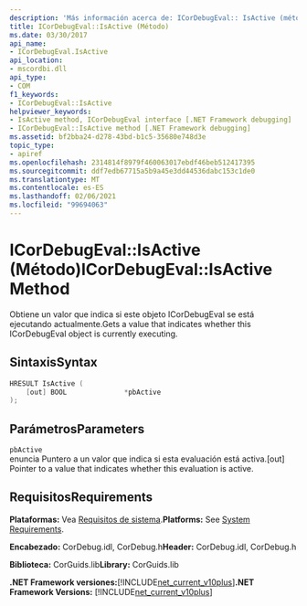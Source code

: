 ```yaml
---
description: 'Más información acerca de: ICorDebugEval:: IsActive (método)'
title: ICorDebugEval::IsActive (Método)
ms.date: 03/30/2017
api_name:
- ICorDebugEval.IsActive
api_location:
- mscordbi.dll
api_type:
- COM
f1_keywords:
- ICorDebugEval::IsActive
helpviewer_keywords:
- IsActive method, ICorDebugEval interface [.NET Framework debugging]
- ICorDebugEval::IsActive method [.NET Framework debugging]
ms.assetid: bf2bba24-d278-43bd-b1c5-35680e748d3e
topic_type:
- apiref
ms.openlocfilehash: 2314814f8979f460063017ebdf46beb512417395
ms.sourcegitcommit: ddf7edb67715a5b9a45e3dd44536dabc153c1de0
ms.translationtype: MT
ms.contentlocale: es-ES
ms.lasthandoff: 02/06/2021
ms.locfileid: "99694063"
---
```

# <a name="icordebugevalisactive-method"></a><span data-ttu-id="3d5f1-103">ICorDebugEval::IsActive (Método)</span><span class="sxs-lookup"><span data-stu-id="3d5f1-103">ICorDebugEval::IsActive Method</span></span>

<span data-ttu-id="3d5f1-104">Obtiene un valor que indica si este objeto ICorDebugEval se está ejecutando actualmente.</span><span class="sxs-lookup"><span data-stu-id="3d5f1-104">Gets a value that indicates whether this ICorDebugEval object is currently executing.</span></span>  
  
## <a name="syntax"></a><span data-ttu-id="3d5f1-105">Sintaxis</span><span class="sxs-lookup"><span data-stu-id="3d5f1-105">Syntax</span></span>  
  
```cpp  
HRESULT IsActive (  
    [out] BOOL              *pbActive  
);  
```  
  
## <a name="parameters"></a><span data-ttu-id="3d5f1-106">Parámetros</span><span class="sxs-lookup"><span data-stu-id="3d5f1-106">Parameters</span></span>  

 `pbActive`  
 <span data-ttu-id="3d5f1-107">enuncia Puntero a un valor que indica si esta evaluación está activa.</span><span class="sxs-lookup"><span data-stu-id="3d5f1-107">[out] Pointer to a value that indicates whether this evaluation is active.</span></span>  
  
## <a name="requirements"></a><span data-ttu-id="3d5f1-108">Requisitos</span><span class="sxs-lookup"><span data-stu-id="3d5f1-108">Requirements</span></span>  

 <span data-ttu-id="3d5f1-109">**Plataformas:** Vea [Requisitos de sistema](../../get-started/system-requirements.md).</span><span class="sxs-lookup"><span data-stu-id="3d5f1-109">**Platforms:** See [System Requirements](../../get-started/system-requirements.md).</span></span>  
  
 <span data-ttu-id="3d5f1-110">**Encabezado:** CorDebug.idl, CorDebug.h</span><span class="sxs-lookup"><span data-stu-id="3d5f1-110">**Header:** CorDebug.idl, CorDebug.h</span></span>  
  
 <span data-ttu-id="3d5f1-111">**Biblioteca:** CorGuids.lib</span><span class="sxs-lookup"><span data-stu-id="3d5f1-111">**Library:** CorGuids.lib</span></span>  
  
 <span data-ttu-id="3d5f1-112">**.NET Framework versiones:**[!INCLUDE[net_current_v10plus](../../../../includes/net-current-v10plus-md.md)]</span><span class="sxs-lookup"><span data-stu-id="3d5f1-112">**.NET Framework Versions:** [!INCLUDE[net_current_v10plus](../../../../includes/net-current-v10plus-md.md)]</span></span>
